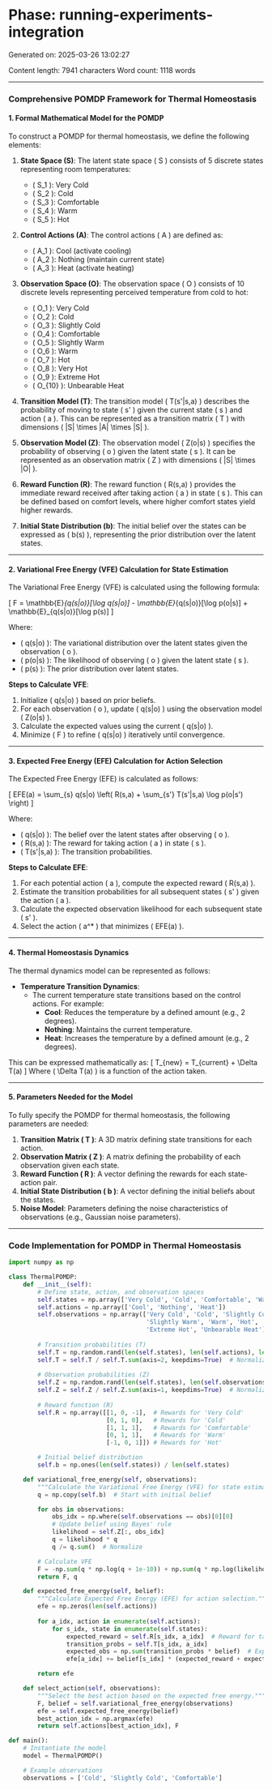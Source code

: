 # Phase: running-experiments-integration

Generated on: 2025-03-26 13:02:27

Content length: 7941 characters
Word count: 1118 words

---

### Comprehensive POMDP Framework for Thermal Homeostasis

#### 1. Formal Mathematical Model for the POMDP

To construct a POMDP for thermal homeostasis, we define the following elements:

1. **State Space (S)**: The latent state space \( S \) consists of 5 discrete states representing room temperatures:
   - \( S_1 \): Very Cold
   - \( S_2 \): Cold
   - \( S_3 \): Comfortable
   - \( S_4 \): Warm
   - \( S_5 \): Hot

2. **Control Actions (A)**: The control actions \( A \) are defined as:
   - \( A_1 \): Cool (activate cooling)
   - \( A_2 \): Nothing (maintain current state)
   - \( A_3 \): Heat (activate heating)

3. **Observation Space (O)**: The observation space \( O \) consists of 10 discrete levels representing perceived temperature from cold to hot:
   - \( O_1 \): Very Cold
   - \( O_2 \): Cold
   - \( O_3 \): Slightly Cold
   - \( O_4 \): Comfortable
   - \( O_5 \): Slightly Warm
   - \( O_6 \): Warm
   - \( O_7 \): Hot
   - \( O_8 \): Very Hot
   - \( O_9 \): Extreme Hot
   - \( O_{10} \): Unbearable Heat

4. **Transition Model (T)**: The transition model \( T(s'|s,a) \) describes the probability of moving to state \( s' \) given the current state \( s \) and action \( a \). This can be represented as a transition matrix \( T \) with dimensions \( |S| \times |A| \times |S| \).

5. **Observation Model (Z)**: The observation model \( Z(o|s) \) specifies the probability of observing \( o \) given the latent state \( s \). It can be represented as an observation matrix \( Z \) with dimensions \( |S| \times |O| \).

6. **Reward Function (R)**: The reward function \( R(s,a) \) provides the immediate reward received after taking action \( a \) in state \( s \). This can be defined based on comfort levels, where higher comfort states yield higher rewards.

7. **Initial State Distribution (b)**: The initial belief over the states can be expressed as \( b(s) \), representing the prior distribution over the latent states.

---

#### 2. Variational Free Energy (VFE) Calculation for State Estimation

The Variational Free Energy (VFE) is calculated using the following formula:

\[
F = \mathbb{E}_{q(s|o)}[\log q(s|o)] - \mathbb{E}_{q(s|o)}[\log p(o|s)] + \mathbb{E}_{q(s|o)}[\log p(s)]
\]

Where:
- \( q(s|o) \): The variational distribution over the latent states given the observation \( o \).
- \( p(o|s) \): The likelihood of observing \( o \) given the latent state \( s \).
- \( p(s) \): The prior distribution over latent states.

**Steps to Calculate VFE**:
1. Initialize \( q(s|o) \) based on prior beliefs.
2. For each observation \( o \), update \( q(s|o) \) using the observation model \( Z(o|s) \).
3. Calculate the expected values using the current \( q(s|o) \).
4. Minimize \( F \) to refine \( q(s|o) \) iteratively until convergence.

---

#### 3. Expected Free Energy (EFE) Calculation for Action Selection

The Expected Free Energy (EFE) is calculated as follows:

\[
EFE(a) = \sum_{s} q(s|o) \left( R(s,a) + \sum_{s'} T(s'|s,a) \log p(o|s') \right)
\]

Where:
- \( q(s|o) \): The belief over the latent states after observing \( o \).
- \( R(s,a) \): The reward for taking action \( a \) in state \( s \).
- \( T(s'|s,a) \): The transition probabilities.

**Steps to Calculate EFE**:
1. For each potential action \( a \), compute the expected reward \( R(s,a) \).
2. Estimate the transition probabilities for all subsequent states \( s' \) given the action \( a \).
3. Calculate the expected observation likelihood for each subsequent state \( s' \).
4. Select the action \( a^* \) that minimizes \( EFE(a) \).

---

#### 4. Thermal Homeostasis Dynamics

The thermal dynamics model can be represented as follows:

- **Temperature Transition Dynamics**:
  - The current temperature state transitions based on the control actions. For example:
    - **Cool**: Reduces the temperature by a defined amount (e.g., 2 degrees).
    - **Nothing**: Maintains the current temperature.
    - **Heat**: Increases the temperature by a defined amount (e.g., 2 degrees).

This can be expressed mathematically as:
\[
T_{new} = T_{current} + \Delta T(a)
\]
Where \( \Delta T(a) \) is a function of the action taken.

---

#### 5. Parameters Needed for the Model

To fully specify the POMDP for thermal homeostasis, the following parameters are needed:

1. **Transition Matrix \( T \)**: A 3D matrix defining state transitions for each action.
2. **Observation Matrix \( Z \)**: A matrix defining the probability of each observation given each state.
3. **Reward Function \( R \)**: A vector defining the rewards for each state-action pair.
4. **Initial State Distribution \( b \)**: A vector defining the initial beliefs about the states.
5. **Noise Model**: Parameters defining the noise characteristics of observations (e.g., Gaussian noise parameters).

---

### Code Implementation for POMDP in Thermal Homeostasis

```python
import numpy as np

class ThermalPOMDP:
    def __init__(self):
        # Define state, action, and observation spaces
        self.states = np.array(['Very Cold', 'Cold', 'Comfortable', 'Warm', 'Hot'])
        self.actions = np.array(['Cool', 'Nothing', 'Heat'])
        self.observations = np.array(['Very Cold', 'Cold', 'Slightly Cold', 'Comfortable', 
                                      'Slightly Warm', 'Warm', 'Hot', 'Very Hot', 
                                      'Extreme Hot', 'Unbearable Heat'])
        
        # Transition probabilities (T)
        self.T = np.random.rand(len(self.states), len(self.actions), len(self.states))
        self.T = self.T / self.T.sum(axis=2, keepdims=True)  # Normalize rows
        
        # Observation probabilities (Z)
        self.Z = np.random.rand(len(self.states), len(self.observations))
        self.Z = self.Z / self.Z.sum(axis=1, keepdims=True)  # Normalize rows
        
        # Reward function (R)
        self.R = np.array([[1, 0, -1],  # Rewards for 'Very Cold'
                           [0, 1, 0],   # Rewards for 'Cold'
                           [1, 1, 1],   # Rewards for 'Comfortable'
                           [0, 1, 1],   # Rewards for 'Warm'
                           [-1, 0, 1]]) # Rewards for 'Hot'

        # Initial belief distribution
        self.b = np.ones(len(self.states)) / len(self.states)

    def variational_free_energy(self, observations):
        """Calculate the Variational Free Energy (VFE) for state estimation."""
        q = np.copy(self.b)  # Start with initial belief

        for obs in observations:
            obs_idx = np.where(self.observations == obs)[0][0]
            # Update belief using Bayes' rule
            likelihood = self.Z[:, obs_idx]
            q = likelihood * q
            q /= q.sum()  # Normalize

        # Calculate VFE
        F = -np.sum(q * np.log(q + 1e-10)) + np.sum(q * np.log(likelihood + 1e-10))  # Avoid log(0)
        return F, q

    def expected_free_energy(self, belief):
        """Calculate Expected Free Energy (EFE) for action selection."""
        efe = np.zeros(len(self.actions))
        
        for a_idx, action in enumerate(self.actions):
            for s_idx, state in enumerate(self.states):
                expected_reward = self.R[s_idx, a_idx]  # Reward for taking action in state
                transition_probs = self.T[s_idx, a_idx]
                expected_obs = np.sum(transition_probs * belief)  # Expected observation likelihood
                efe[a_idx] += belief[s_idx] * (expected_reward + expected_obs)

        return efe

    def select_action(self, observations):
        """Select the best action based on the expected free energy."""
        F, belief = self.variational_free_energy(observations)
        efe = self.expected_free_energy(belief)
        best_action_idx = np.argmax(efe)
        return self.actions[best_action_idx], F

def main():
    # Instantiate the model
    model = ThermalPOMDP()

    # Example observations
    observations = ['Cold', 'Slightly Cold', 'Comfortable']

